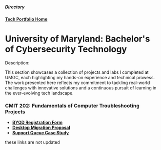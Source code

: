 <h5>Directory</h5> 

<b>[Tech Portfolio Home](https://github.com/Jays1115/Jalen-Smith.git)</b>

# University of Maryland: Bachelor's of Cybersecurity Technology

<p> Description: </p>
This section showcases a collection of projects and labs I completed at UMGC, each highlighting my hands-on experience and technical prowess. The work presented here reflects my commitment to tackling real-world challenges with innovative solutions and a continuous pursuit of learning in the ever-evolving tech landscape.

<h3> CMIT 202: Fundamentals of Computer Troubleshooting Projects </h3>

- <b>[BYOD Registration Form](https://github.com/Jays1115/BYOD-Registration-Form.git)</b>
- <b>[Desktop Migration Proposal](https://github.com/Jays1115/Desktop-Migration-Proposal.git)</b>
- <b>[Support Queue Case Study](https://github.com/Jays1115/Support-Queue-Case-Study.git)</b>

<p>these links are not updated</p>
